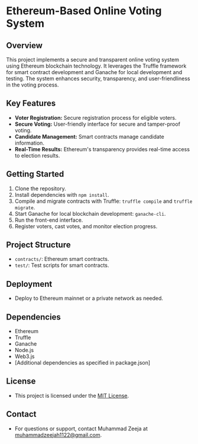 # Ethereum-Based Online Voting System

## Overview

This project implements a secure and transparent online voting system using Ethereum blockchain technology. It leverages the Truffle framework for smart contract development and Ganache for local development and testing. The system enhances security, transparency, and user-friendliness in the voting process.

## Key Features

- **Voter Registration:** Secure registration process for eligible voters.
- **Secure Voting:** User-friendly interface for secure and tamper-proof voting.
- **Candidate Management:** Smart contracts manage candidate information.
- **Real-Time Results:** Ethereum's transparency provides real-time access to election results.

## Getting Started

1. Clone the repository.
2. Install dependencies with `npm install`.
3. Compile and migrate contracts with Truffle: `truffle compile` and `truffle migrate`.
4. Start Ganache for local blockchain development: `ganache-cli`.
5. Run the front-end interface.
6. Register voters, cast votes, and monitor election progress.

## Project Structure

- `contracts/`: Ethereum smart contracts.
- `test/`: Test scripts for smart contracts.

## Deployment

- Deploy to Ethereum mainnet or a private network as needed.

## Dependencies

- Ethereum
- Truffle
- Ganache
- Node.js
- Web3.js
- [Additional dependencies as specified in package.json]

## License

- This project is licensed under the [MIT License](LICENSE).

## Contact

- For questions or support, contact Muhammad Zeeja at muhammadzeejah1122@gmail.com.
